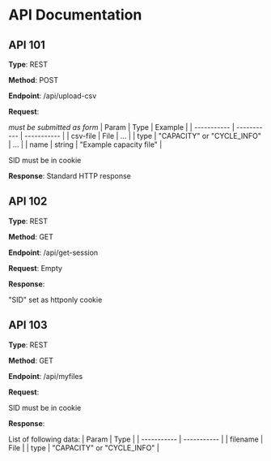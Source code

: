 # API Documentation

## API 101

**Type**: REST

**Method**: POST

**Endpoint**: /api/upload-csv

**Request**:

*must be submitted as form*
| Param | Type | Example |
| ----------- | ----------- | ----------- |
| csv-file | File | ... |
| type | "CAPACITY" or "CYCLE_INFO" | ... |
| name | string | "Example capacity file" |

SID must be in cookie

**Response**:
Standard HTTP response

## API 102

**Type**: REST

**Method**: GET

**Endpoint**: /api/get-session

**Request**:
Empty

**Response**:

"SID" set as httponly cookie


## API 103

**Type**: REST

**Method**: GET

**Endpoint**: /api/myfiles

**Request**:

SID must be in cookie

**Response**:

List of following data:
| Param | Type |
| ----------- | ----------- |
| filename | File |
| type | "CAPACITY" or "CYCLE_INFO" |
